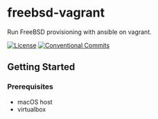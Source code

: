 # freebsd-vagrant

Run FreeBSD provisioning with ansible on vagrant.

[![License](https://img.shields.io/badge/License-BSD%202--Clause-orange.svg)](https://opensource.org/licenses/BSD-2-Clause) [![Conventional Commits](https://img.shields.io/badge/Conventional%20Commits-1.0.0-yellow.svg)](https://conventionalcommits.org)

## Getting Started

### Prerequisites

- macOS host
- virtualbox
